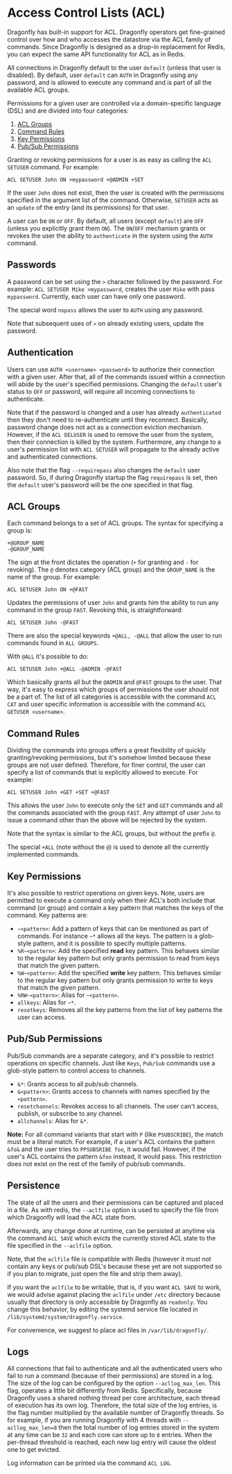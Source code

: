 # Access Control Lists (ACL)

Dragonfly has built-in support for ACL. Dragonfly operators get fine-grained control over how and who accesses the datastore via the ACL family of commands.
Since Dragonfly is designed as a drop-in replacement for Redis, you can expect the same API functionality for ACL as in Redis.

All connections in Dragonfly default to the user `default` (unless that user is disabled). By default, user `default` can `AUTH` in Dragonfly using any password, 
and is allowed to execute any command and is part of all the available ACL groups.

Permissions for a given user are controlled via a domain-specific language (DSL) and are divided into four categories:

1. [ACL Groups](#acl-groups)
2. [Command Rules](#command-rules)
3. [Key Permissions](#key-permissions)
4. [Pub/Sub Permissions](#pubsub-permissions)

Granting or revoking permissions for a user is as easy as calling the `ACL SETUSER` command. For example:

```
ACL SETUSER John ON >mypassword +@ADMIN +SET
```

If the user `John` does not exist, then the user is created with the permissions specified in the argument list of the command.
Otherwise, `SETUSER` acts as an `update` of the entry (and its permissions) for that user.

A user can be `ON` or `OFF`. By default, all users (except `default`) are `OFF` (unless you explicitly grant them `ON`). The
`ON`/`OFF` mechanism grants or revokes the user the ability to `authenticate` in the system using the `AUTH` command.

## Passwords

A password can be set using the `>` character followed by the password. For example: `ACL SETUSER Mike >mypassword`, creates the user `Mike` with
pass `mypassword`. Currently, each user can have only one password.

The special word `nopass` allows the user to `AUTH` using any password.

Note that subsequent uses of `>` on already existing users, update the password.

## Authentication

Users can use `AUTH <username> <password>` to authorize their connection with a given user. After that, all of the commands issued within a connection
will abide by the user's specified permissions. Changing the `default` user's status to `OFF` or password, will require all incoming connections
to authenticate.

Note that if the password is changed and a user has already `authenticated` then they don't need to re-authenticate until they reconnect.
Basically, password change does not act as a connection eviction mechanism. However, if the `ACL DELUSER` is used to remove the user from the system,
then their connection is killed by the system. Furthermore, any change to a user's permission list with `ACL SETUSER` will propagate to the already
active and authenticated connections.

Also note that the flag `--requirepass` also changes the `default` user password. So, if during Dragonfly startup the flag `requirepass` is set,
then the `default` user's password will be the one specified in that flag.

## ACL Groups

Each command belongs to a set of ACL groups. The syntax for specifying a group is:

```
+@GROUP_NAME
-@GROUP_NAME
```

The sign at the front dictates the operation (`+` for granting and `-` for revoking). The `@` denotes category (ACL group) and
the `GROUP_NAME` is the name of the group. For example:

```
ACL SETUSER John ON +@FAST
```

Updates the permissions of user `John` and grants him the ability to run any command in the group `FAST`.
Revoking this, is straightforward:

```
ACL SETUSER John -@FAST
```

There are also the special keywords `+@ALL, -@ALL` that allow the user to run commands found in `ALL GROUPS`.

With `@ALL` it's possible to do:

```
ACL SETUSER John +@ALL -@ADMIN -@FAST
```

Which basically grants all but the `@ADMIN` and `@FAST` groups to the user. That way, it's easy to express which groups of permissions
the user should not be a part of. The list of all categories is accessible with the command `ACL CAT` and user specific information 
is accessible with the command `ACL GETUSER <username>`.

## Command Rules

Dividing the commands into groups offers a great flexibility of quickly granting/revoking permissions, but it's somehow limited because
these groups are not user defined. Therefore, for finer control, the user can specify a list of commands that is explicitly allowed to execute.
For example:

```
ACL SETUSER John +GET +SET +@FAST
```

This allows the user `John` to execute only the `SET` and `GET` commands and all the commands associated with the group `FAST`.
Any attempt of user `John` to issue a command other than the above will be rejected by the system.

Note that the syntax is similar to the ACL groups, but without the prefix `@`.

The special `+ALL` (note without the `@`) is used to denote all the currently implemented commands.

## Key Permissions

It's also possible to restrict operations on given keys. Note, users are permitted to execute a command only when their ACL's both include that command (or group)
and contain a key pattern that matches the keys of the command. Key patterns are:

- `~<pattern>`: Add a pattern of keys that can be mentioned as part of commands. For instance `~*` allows all the keys. The pattern is a glob-style pattern, and it is possible to specify multiple patterns.
- `%R~<pattern>`: Add the specified **read** key pattern. This behaves similar to the regular key pattern but only grants permission to read from keys that match the given pattern.
- `%W~<pattern>`: Add the specified **write** key pattern. This behaves similar to the regular key pattern but only grants permission to write to keys that match the given pattern.
- `%RW~<pattern>`: Alias for `~<pattern>`.
- `allkeys`: Alias for `~*`.
- `resetkeys`: Removes all the key patterns from the list of key patterns the user can access.

## Pub/Sub Permissions

Pub/Sub commands are a separate category, and it's possible to restrict operations on specific channels.
Just like `Keys`, `Pub/Sub` commands use a glob-style pattern to control access to channels.

- `&*`: Grants access to all pub/sub channels.
- `&<pattern>`: Grants access to channels with names specified by the `<pattern>`.
- `resetchannels`: Revokes access to all channels. The user can't access, publish, or subscribe to any channel.
- `allchannels`: Alias for `&*`.

**Note:** For all command variants that start with `P` (like `PSUBSCRIBE`), the match must be a literal match.
For example, if a user's ACL contains the pattern `&fo&` and the user tries to `PPSUBSRIBE foo`, it would fail.
However, if the user's ACL contains the pattern `&foo` instead, it would pass.
This restriction does not exist on the rest of the family of pub/sub commands.

## Persistence

The state of all the users and their permissions can be captured and placed in a file. As with redis,
the `--aclfile` option is used to specify the file from which Dragonfly will load the ACL state from.

Afterwards, any change done at runtime, can be persisted at anytime via the command `ACL SAVE` which
evicts the currently stored ACL state to the file specified in the `--aclfile` option.

Note, that the `aclfile` file is compatible with Redis (however it must not contain any keys or
pub/sub DSL's because these yet are not supported so if you plan to migrate, just open the file and strip them away).

If you want the `aclfile` to be writable, that is, if you want `ACL SAVE` to work, we would advise against placing the `aclfile`
under `/etc` directory because usually that directory is only accessible by Dragonfly as `readonly`. You change this behavior, by editing 
the systemd service file located in `/lib/systemd/system/dragonfly.service`.

For convenience, we suggest to place acl files in `/var/lib/dragonfly/`.

## Logs

All connections that fail to authenticate and all the authenticated users who fail to run a command (because of their permissions) are stored in a log.
The size of the log can be configured by the option `--acllog_max_len`.
This flag, operates a little bit differently from Redis. Specifically, because Dragonfly uses a shared nothing thread per core architecture,
each thread of execution has its own log. Therefore, the total size of the log entries, is the flag number multiplied
by the available number of Dragonfly threads. So for example, if you are running Dragonfly with 4 threads with `--acllog_max_len=8`
then the total number of log entries stored in the system at any time can be `32` and each core can store up to `8` entries.
When the per-thread threshold is reached, each new log entry will cause the oldest one to get evicted.

Log information can be printed via the command `ACL LOG`.

